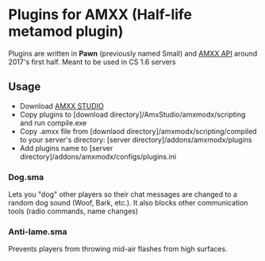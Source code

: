 # Plugins for AMXX (Half-life metamod plugin)
Plugins are written in **Pawn** (previously named Small) and [AMXX API](https://www.amxmodx.org/api/) around 2017's first half. Meant to be used in CS 1.6 servers

## Usage
* Download [AMXX STUDIO](http://www.amxmodx.org/downloads.php)
* Copy plugins to [download directory]/AmxStudio/amxmodx/scripting and run compile.exe
* Copy .amxx file from [downlaod directory]/amxmodx/scripting/compiled to your server's directory: [server directory]/addons/amxmodx/plugins
* Add plugins name to [server directory]/addons/amxmodx/configs/plugins.ini

### Dog.sma
Lets you "dog" other players so their chat messages are changed to a random dog sound (Woof, Bark, etc.). It also blocks other communication tools (radio commands, name changes)

### Anti-lame.sma
Prevents players from throwing mid-air flashes from high surfaces. 
